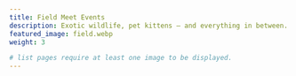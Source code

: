 ```yaml
---
title: Field Meet Events
description: Exotic wildlife, pet kittens — and everything in between. Uncover the beauty of the animal kingdom through your screen.
featured_image: field.webp
weight: 3

# list pages require at least one image to be displayed.
---
```

